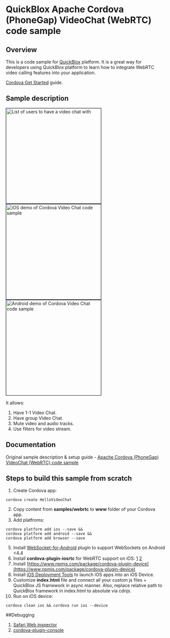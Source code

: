 # QuickBlox Apache Cordova (PhoneGap) VideoChat (WebRTC) code sample

## Overview

This is a code sample for [QuickBlox](https://quickblox.com/) platform. It is a great way for developers using QuickBlox platform to learn how to integrate WebRTC video calling features into your application.

[Cordova Get Started](https://cordova.apache.org/#getstarted) guide.


## Sample description

<img src="http://quickblox.com/developers//images/a/a8/Webrtc_cordova_sample1.PNG" border="1" alt="List of users to have a video chat with" width="300"> 
<img src="http://quickblox.com/developers//images/7/71/Webrtc_cordova_sample2.PNG" border="1" alt="iOS demo of Cordova Video Chat code sample" width="300"> 
<img src="http://quickblox.com/developers//images/e/ea/Webrtc_cordova_sample3.PNG" border="1" alt="Android demo of Cordova Video Chat code sample" width="300"> 

It allows:

1. Have 1-1 Video Chat.
2. Have group Video Chat.
3. Mute video and audio tracks.
4. Use filters for video stream.


## Documentation

Original sample description & setup guide - [Apache Cordova (PhoneGap) VideoChat (WebRTC) code sample](http://quickblox.com/developers/Sample-webrtc-cordova)


## Steps to build this sample from scratch
1. Create Cordova app:
```
cordova create HelloVideoChat
```
2. Copy content from **samples/webrtc** to **www** folder of your Cordova app.
4. Add platfroms:
```
cordova platform add ios --save &&
cordova platform add android --save &&
cordova platform add browser --save
```
5. Install [WebSocket-for-Android](https://github.com/knowledgecode/WebSocket-for-Android) plugin to support WebSockets on Android <4.4
6. Install **cordova-plugin-iosrtc** for WebRTC support on iOS:
[1](https://github.com/eface2face/cordova-plugin-iosrtc)
[2](https://github.com/eface2face/cordova-plugin-iosrtc/blob/master/docs/Building.md)
7. Install [https://www.npmjs.com/package/cordova-plugin-device](https://www.npmjs.com/package/cordova-plugin-device)
7. Install [iOS Deployment Tools](https://cordova.apache.org/docs/en/latest/guide/platforms/ios/#deployment-tools) to launch iOS apps into an iOS Device.
8. Customize **index.html** file and connect all your custom js files + QuickBlox JS framework in async manner. Also, replace relative path to QuickBlox framework in index.html to absolute via cdnjs.
9. Run on iOS device:
```
cordova clean ios && cordova run ios --device
```

##Debugging
1. [Safari Web inspector](http://phonegap-tips.com/articles/debugging-ios-phonegap-apps-with-safaris-web-inspector.html)
2. [cordova-plugin-console](https://cordova.apache.org/docs/en/latest/reference/cordova-plugin-console/)
